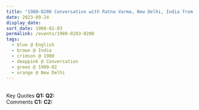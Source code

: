 ```yaml
---
title: "1980-0200 Conversation with Ratna Varma, New Delhi, India from Maha Avatar, Issue 2 (October-December 1980), Pages 21--22 (other date 010x)"
date: 2023-09-24
display_date: 
sort_date: 1980-02-03
permalink: /events/1980-0203-0200
tags:
  - blue @ English
  - brown @ India
  - crimson @ 1980
  - deeppink @ Conversation
  - green @ 1980-02
  - orange @ New Delhi
---
```


<br>

<wave-list>
  <list-title color="DarkSeaGreen" width="55">Key Quotes</list-title>
  <list-item color="BlanchedAlmond" width="280"><b>Q1:</b> <i></i></list-item>
  <list-item color="Lavender" width="280"><b>Q2:</b> <i></i></list-item>
</wave-list>

<br>

<wave-list>
  <list-title color="DarkSeaGreen" width="55">Comments</list-title>
  <list-item color="BlanchedAlmond" width="280"><b>C1:</b> <i></i></list-item>
  <list-item color="Lavender" width="280"><b>C2:</b> <i></i></list-item>
</wave-list>